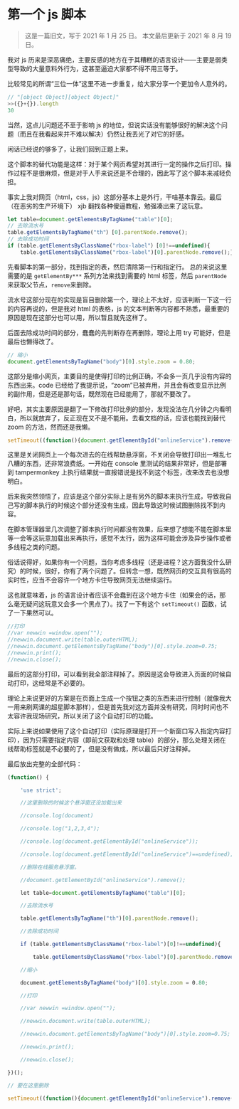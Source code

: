 # 第一个 js 脚本

> 这是一篇旧文，写于 2021 年 1 月 25 日。
> 本文最后更新于 2021 年 8 月 19 日。

我对 js 历来是深恶痛绝，主要反感的地方在于其糟糕的语言设计——主要是弱类型导致的大量意料外行为，这甚至逼迫大家都不得不用三等于。

比较常见的所谓“三位一体”这里不进一步重复，给大家分享一个更加令人意外的。

```JavaScript
// "[object Object][object Object]"
>>({}+{}).length
30
```

当然，这点儿问题还不至于影响 js 的地位，但说实话没有能够很好的解决这个问题（而且在我看起来并不难以解决）仍然让我丢光了对它的好感。

闲话已经说的够多了，让我们回到正题上来。

这个脚本的替代功能是这样：对于某个网页希望对其进行一定的操作之后打印。操作过程不是很麻烦，但是对于人手来说还是不合理的，因此写了这个脚本来减轻负担。

事实上我对网页（html，css，js）这部分基本上是外行，干啥基本靠云。最后（在恶劣的生产环境下） xjb 翻找各种傻逼教程，勉强凑出来了这玩意。

```javascript
let table=document.getElementsByTagName("table")[0];
// 去除流水号
table.getElementsByTagName("th"）[0].parentNode.remove();
// 去除成功时间
if (table.getElementsByClassName("rbox-label"）[0]!==undefined){
    table.getElementsByClassName("rbox-label")[0].parentNode.remove();}
```

先看脚本的第一部分，找到指定的表，然后清除第一行和指定行。
总的来说这里需要的是 `getElementBy***` 系列方法来找到需要的 html 标签，然后 `parentNode` 来获取父节点，`remove`来删除。

流水号这部分现在的实现是盲目删除第一个，理论上不太好，应该判断一下这一行的内容再说的，但是我对 html 的表格，js 的文本判断等内容都不熟悉，最重要的原因是现在这部分也可以用，所以暂且就先这样了。

后面去除成功时间的部分，蠢蠢的先判断存在再删除，理论上用 try 可能好，但是最后也懒得改了。

```js
// 缩小
document.getElementsByTagName("body")[0].style.zoom = 0.80;
```

这部分是缩小网页，主要目的是使得打印的比例正确，不会多一页几乎没有内容的东西出来。code 已经给了我提示说，“zoom”已被弃用，并且会有改变显示比例的副作用，但是还是那句话，既然现在已经能用了，那就不要改了。

好吧，其实主要原因是翻了一下修改打印比例的部分，发现没法在几分钟之内看明白，所以就放弃了，反正现在又不是不能用。去看文档的话，应该也能找到替代 zoom 的方法，然而还是我懒。

```js
setTimeout((function(){document.getElementById("onlineService").remove();}),300);
```

这里是关闭网页上一个每次进去的在线帮助悬浮窗，不关闭会导致打印出一堆乱七八糟的东西，还非常浪费纸。一开始在 console 里测试的结果非常好，但是部署到 tampermonkey 上执行结果就一直报错说是找不到这个标签，改来改去也没想明白。

后来我突然领悟了，应该是这个部分实际上是有另外的脚本来执行生成，导致我自己写的脚本执行的时候这个部分还没有生成，因此导致这时候试图删除找不到内容。

在脚本管理器里几次调整了脚本执行时间都没有效果，后来想了想能不能在脚本里等一会等这玩意加载出来再执行，感觉不太行，因为这样可能会涉及异步操作或者多线程之类的问题。

俗话说得好，如果你有一个问题，当你考虑多线程（还是进程？这方面我没什么研究）的时候，很好，你有了两个问题了。但转念一想，既然网页的交互具有很高的实时性，应当不会容许一个地方卡住导致网页无法继续运行。

这也就意味着，js 的语言设计者应该不会蠢到在这个地方卡住（如果会的话，那么毫无疑问这玩意又会多一个黑点了）。找了一下有这个 `setTimeout()` 函数，试了一下果然可以。

```js
//打印
//var newwin =window.open("");
//newwin.document.write(table.outerHTML);
//newwin.document.getElementsByTagName("body")[0].style.zoom=0.75;
//newwin.print();
//newwin.close();
```

最后的这部分打印，可以看到我全部注释掉了。原因是这会导致进入页面的时候自动打印，这经常是不必要的。

理论上来说更好的方案是在页面上生成一个按钮之类的东西来进行控制（就像我大一用来刷网课的超星脚本那样），但是首先我对这方面并没有研究，同时时间也不太容许我现场研究，所以关闭了这个自动打印的功能。

实际上来说如果使用了这个自动打印（实际原理是打开一个新窗口写入指定内容打印），因为只需要指定内容（即前文获取和处理 table）的部分，那么处理关闭在线帮助标签就是不必要的了，但是没有做成，所以最后只好注释掉。

最后放出完整的全部代码：

```js
(function() {

    'use strict';

    //这里删除的时候这个悬浮窗还没加载出来

    //console.log(document)

    //console.log("1,2,3,4");

    //console.log(document.getElementById("onlineService"));

    //console.log(document.getElementById("onlineService")==undefined);

    //删除在线服务悬浮窗。

    //document.getElementById("onlineService").remove();

    let table=document.getElementsByTagName("table")[0];

    //去除流水号

    table.getElementsByTagName("th")[0].parentNode.remove();

    //去除成功时间

    if (table.getElementsByClassName("rbox-label")[0]!==undefined){

        table.getElementsByClassName("rbox-label")[0].parentNode.remove();}

    //缩小

    document.getElementsByTagName("body")[0].style.zoom = 0.80;

    //打印

    //var newwin =window.open("");

    //newwin.document.write(table.outerHTML);

    //newwin.document.getElementsByTagName("body")[0].style.zoom=0.75;

    //newwin.print();

    //newwin.close();

})();

// 要在这里删除

setTimeout((function(){document.getElementById("onlineService").remove();}),300);
```
